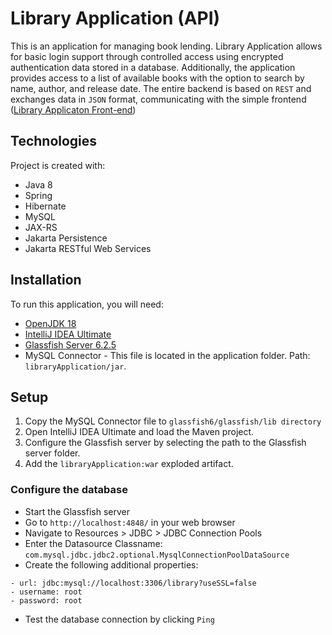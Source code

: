 # Library Application (API)
This is an application for managing book lending. 
Library Application allows for basic login support through controlled access using encrypted authentication data stored in a database. Additionally, the application provides access to a list of available books with the option to search by name, author, and release date. The entire backend is based on `REST` and exchanges data in `JSON` format, communicating with the simple frontend ([Library Applicaton Front-end](https://github.com/mtlon/libraryApplicationFrontEnd/blob/master/README.md))

## Technologies
Project is created with:
- Java 8
- Spring
- Hibernate
- MySQL
- JAX-RS
- Jakarta Persistence
- Jakarta RESTful Web Services

## Installation
To run this application, you will need: 
- [OpenJDK 18](https://www.oracle.com/java/technologies/javase/jdk18-archive-downloads.html)
- [IntelliJ IDEA Ultimate](https://www.jetbrains.com/idea/)
- [Glassfish Server 6.2.5](https://projects.eclipse.org/projects/ee4j.glassfish/downloads)
- MySQL Connector - This file is located in the application folder. Path: `libraryApplication/jar`.

## Setup
  1. Copy the MySQL Connector file to `glassfish6/glassfish/lib directory`
  2. Open IntelliJ IDEA Ultimate and load the Maven project.
  3. Configure the Glassfish server by selecting the path to the Glassfish server folder.
  4. Add the `libraryApplication:war` exploded artifact.
 
 ### Configure the database
 - Start the Glassfish server
 - Go to `http://localhost:4848/` in your web browser
 - Navigate to Resources > JDBC > JDBC Connection Pools
 - Enter the Datasource Classname: `com.mysql.jdbc.jdbc2.optional.MysqlConnectionPoolDataSource`
 - Create the following additional properties:
 ```
 - url: jdbc:mysql://localhost:3306/library?useSSL=false
 - username: root
 - password: root
 ```
  - Test the database connection by clicking `Ping`
